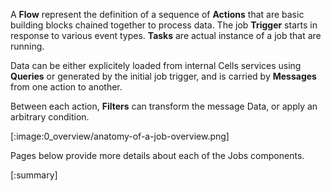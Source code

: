 A **Flow** represent the definition of a sequence of **Actions** that are basic building blocks chained together to process data. The job **Trigger** starts in response to various event types. **Tasks** are actual instance of a job that are running. 

Data can be either explicitely loaded from internal Cells services using **Queries** or generated by the initial job trigger, and is carried by **Messages** from one action to another. 

Between each action, **Filters** can transform the message Data, or apply an arbitrary condition. 

[:image:0_overview/anatomy-of-a-job-overview.png]

Pages below provide more details about each of the Jobs components.

[:summary]